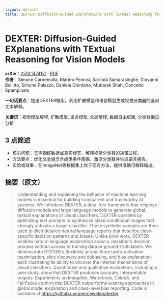 ```yaml
---
layout: default
title: DEXTER: Diffusion-Guided EXplanations with TExtual Reasoning for Vision Models
---
```


# DEXTER: Diffusion-Guided EXplanations with TExtual Reasoning for Vision Models
**arXiv**：[2510.14741v1](https://arxiv.org/abs/2510.14741) · [PDF](https://arxiv.org/pdf/2510.14741.pdf)  
**作者**：Simone Carnemolla, Matteo Pennisi, Sarinda Samarasinghe, Giovanni Bellitto, Simone Palazzo, Daniela Giordano, Mubarak Shah, Concetto Spampinato  

**一句话要点**：提出DEXTER框架，利用扩散模型和语言模型生成视觉分类器的全局文本解释。

**关键词**：视觉模型解释, 扩散模型, 语言模型, 全局解释, 数据自由框架, 分类器偏见分析

## 3 点简述
- 核心问题：无需训练数据或真实标签，解释视觉分类器的决策过程。
- 方法要点：优化文本提示合成类条件图像，激活分类器并生成语言报告。
- 实验或效果：在ImageNet等数据集上优于现有方法，提供准确可解释输出。

## 摘要（原文）

> Understanding and explaining the behavior of machine learning models is
> essential for building transparent and trustworthy AI systems. We introduce
> DEXTER, a data-free framework that employs diffusion models and large language
> models to generate global, textual explanations of visual classifiers. DEXTER
> operates by optimizing text prompts to synthesize class-conditional images that
> strongly activate a target classifier. These synthetic samples are then used to
> elicit detailed natural language reports that describe class-specific decision
> patterns and biases. Unlike prior work, DEXTER enables natural language
> explanation about a classifier's decision process without access to training
> data or ground-truth labels. We demonstrate DEXTER's flexibility across three
> tasks-activation maximization, slice discovery and debiasing, and bias
> explanation-each illustrating its ability to uncover the internal mechanisms of
> visual classifiers. Quantitative and qualitative evaluations, including a user
> study, show that DEXTER produces accurate, interpretable outputs. Experiments
> on ImageNet, Waterbirds, CelebA, and FairFaces confirm that DEXTER outperforms
> existing approaches in global model explanation and class-level bias reporting.
> Code is available at https://github.com/perceivelab/dexter.

